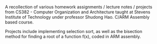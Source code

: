 A recollection of various homework assignments / lecture notes / projects from CS382 - Computer Organization and Architecture taught at Stevens Institute of Technology under professor Shudong Hao. C/ARM Assembly based course.

Projects include implementing selection sort, as well as the bisection method for finding a root of a function f(x), coded in ARM assembly.

